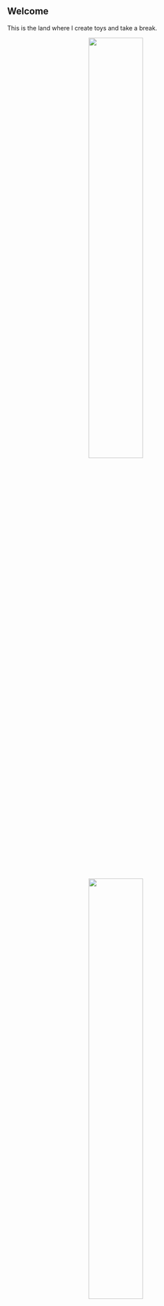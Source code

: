## Welcome

This is the land where I create toys and take a break.
<br />

<p align="center">
  <img height="50%" width="auto" src ="https://github-readme-stats.vercel.app/api/top-langs/?username=nynra&layout=compact&hide_border=true&theme=darcula&bg_color=00000000&langs_count=6&hide=jupyter%20notebook">
  <img height="50%" width="auto" src ="https://github-readme-streak-stats.herokuapp.com?user=nynra&theme=darcula&hide_border=true&background=FFFFFF00">
  <br>
</p>

